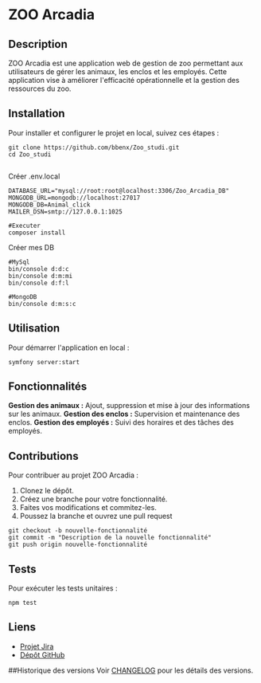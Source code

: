 # ZOO Arcadia

## Description
ZOO Arcadia est une application web de gestion de zoo permettant aux utilisateurs de gérer les animaux, les enclos et les employés. Cette application vise à améliorer l'efficacité opérationnelle et la gestion des ressources du zoo.

## Installation
Pour installer et configurer le projet en local, suivez ces étapes :
```
git clone https://github.com/bbenx/Zoo_studi.git
cd Zoo_studi


```
Créer .env.local
```
DATABASE_URL="mysql://root:root@localhost:3306/Zoo_Arcadia_DB"
MONGODB_URL=mongodb://localhost:27017
MONGODB_DB=Animal_click
MAILER_DSN=smtp://127.0.0.1:1025
```
```
#Executer
composer install
```

Créer mes DB
```
#MySql
bin/console d:d:c
bin/console d:m:mi
bin/console d:f:l

#MongoDB
bin/console d:m:s:c  
```

## Utilisation
Pour démarrer l'application en local :
```
symfony server:start
```

## Fonctionnalités
**Gestion des animaux :** Ajout, suppression et mise à jour des informations sur les animaux.
**Gestion des enclos :** Supervision et maintenance des enclos.
**Gestion des employés :** Suivi des horaires et des tâches des employés.

## Contributions

Pour contribuer au projet ZOO Arcadia :

1.    Clonez le dépôt.
2.    Créez une branche pour votre fonctionnalité.
3.    Faites vos modifications et commitez-les.
4.    Poussez la branche et ouvrez une pull request


```
git checkout -b nouvelle-fonctionnalité
git commit -m "Description de la nouvelle fonctionnalité"
git push origin nouvelle-fonctionnalité
```

## Tests
Pour exécuter les tests unitaires :
```
npm test
```

## Liens
- [Projet Jira](https://zoo-studi.atlassian.net/jira/software/projects/ZS/boards/2)
- [Dépôt GitHub](https://github.com/bbenx/Zoo_studi)

##Historique des versions
Voir [CHANGELOG](https://github.com/bbenx/Zoo_studi/blob/main/CHANGELOG.md) pour les détails des versions.
